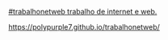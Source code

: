 <a href="https://polypurple7.github.io/trabalhonetweb/">#trabalhonetweb
trabalho de internet e web.
  
  https://polypurple7.github.io/trabalhonetweb/

